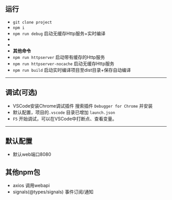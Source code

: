
## 运行
* `git clone project`
* `npm i`
* `npm run debug`               启动无缓存Http服务+实时编译
* 
* 
* **其他命令**
* `npm run httpserver`          启动带有缓存的Http服务
* `npm run httpserver-nocache`  启动无缓存Http服务
* `npm run build`               启动实时编译项目至dist目录+保存自动编译


---

## 调试(可选)
* VSCode安装Chrome调试插件
  搜索插件 `Debugger for Chrome` 并安装
* 默认配置，项目的`.vscode` 目录已增加 `launch.json` 
* `F5` 开始调试，可以在VSCode中打断点、查看变量。


---


## 默认配置
* 默认web端口8080



## 其他npm包
* axios		调用webapi
* signals(@types/signals)	事件订阅/通知    